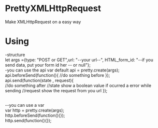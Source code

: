 # PrettyXMLHttpRequest
Make XMLHttpRequest on a easy way
<br />
# Using
-structure 
<br />
  let args ={type: "POST or GET",url: "--your url--", HTML_form_id: "--if you send data, put your form id her -- or null"};
<br />
-you can use the api var default
  api = pretty.create(args);
  <br />
  api.beforeSend(function(){
    //do something before 
  });
  <br />
  api.send(function(state , request){            
    //do something after 
    //state show a boolean value if ocurred a error while sending 
    //request show the request from you url 
  });  
  <br />
  
  --you can use a var 
    <br />
    var http = pretty.create(args);
    <br />
    http.beforeSend(function(){});
    <br />
    http.send(function(){});
